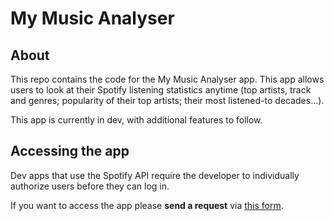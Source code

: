 # My Music Analyser

## About
This repo contains the code for the My Music Analyser app. This app allows
users to look at their Spotify listening statistics anytime (top artists, track
and genres; popularity of their top artists; their most listened-to decades...).

This app is currently in dev, with additional features to follow.

## Accessing the app

Dev apps that use the Spotify API require the developer to individually authorize users before
they can log in.

If you want to access the app please **send a request** via [this form](https://forms.gle/mNpMWCmpcYdvevgk9).
